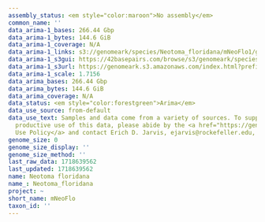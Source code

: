```yaml
---
assembly_status: <em style="color:maroon">No assembly</em>
common_name: ''
data_arima-1_bases: 266.44 Gbp
data_arima-1_bytes: 144.6 GiB
data_arima-1_coverage: N/A
data_arima-1_links: s3://genomeark/species/Neotoma_floridana/mNeoFlo1/genomic_data/arima/<br>
data_arima-1_s3gui: https://42basepairs.com/browse/s3/genomeark/species/Neotoma_floridana/mNeoFlo1/genomic_data/arima/
data_arima-1_s3url: https://genomeark.s3.amazonaws.com/index.html?prefix=species/Neotoma_floridana/mNeoFlo1/genomic_data/arima/
data_arima-1_scale: 1.7156
data_arima_bases: 266.44 Gbp
data_arima_bytes: 144.6 GiB
data_arima_coverage: N/A
data_status: <em style="color:forestgreen">Arima</em>
data_use_source: from-default
data_use_text: Samples and data come from a variety of sources. To support fair and
  productive use of this data, please abide by the <a href="https://genome10k.soe.ucsc.edu/data-use-policies/">Data
  Use Policy</a> and contact Erich D. Jarvis, ejarvis@rockefeller.edu, with any questions.
genome_size: 0
genome_size_display: ''
genome_size_method: ''
last_raw_data: 1718639562
last_updated: 1718639562
name: Neotoma floridana
name_: Neotoma_floridana
project: ~
short_name: mNeoFlo
taxon_id: ''
---
```

